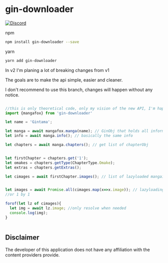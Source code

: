 # gin-downloader


[![Discord](https://img.shields.io/badge/discord-chat-blue.svg)][discord]




npm
``` bash
npm install gin-downloader --save
``` 


yarn
``` bash
yarn add gin-downloader
``` 



In v2 I'm planing a lot of breaking changes from v1


The goals are to make the api simple, easier and cleaner.
 
 
I don't recommend to use this branch, changes will happen without any notice.


```typescript

//this is only theoretical code, only my vision of the new API, I'm happy to discuss the API   
import {mangafox} from 'gin-downloader'

let name = 'Gintama';

let manga = await mangafox.manga(name); // GinObj that holds all information about the manga
let info = await manga.info(); // basically the same info

let chapters = await manga.chapters(); // get list of chapterObj


let firstChapter = chapters.get('1'); 
let omakes = chapters.getType(ChapterType.Omake);
let extras = chapters.getExtras();

let cimages = await firstChapter.images(); // list of lazyloaded mangaimages 


let images = await Promise.all(cimages.map(x=>x.image)); // lazyloading list, we can resolve by chunk or 1 by 1
//or 1 by 1

forof(let lz of cimages){
  let img = await lz.image; //only resolve when needed
  console.log(img); 
}



```












## Disclaimer

The developer of this application does not have any affiliation with the content providers provide.


[discord]: https://discord.gg/Wg9tGXZ